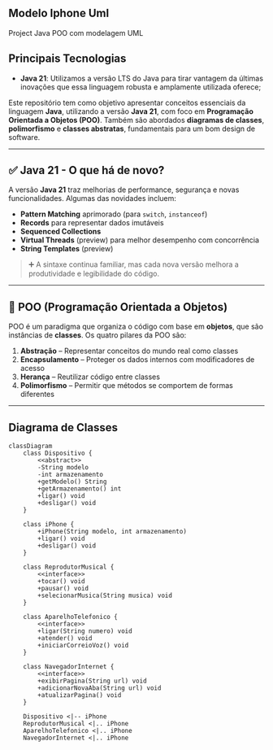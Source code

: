 ## Modelo Iphone Uml
Project Java POO com modelagem UML

## Principais Tecnologias
- **Java 21**: Utilizamos a versão LTS do Java para tirar vantagem da últimas inovações que essa linguagem robusta e amplamente utilizada oferece;

Este repositório tem como objetivo apresentar conceitos essenciais da linguagem **Java**, utilizando a versão **Java 21**, com foco em **Programação Orientada a Objetos (POO)**. Também são abordados **diagramas de classes**, **polimorfismo** e **classes abstratas**, fundamentais para um bom design de software.

---

## ✅ Java 21 - O que há de novo?

A versão **Java 21** traz melhorias de performance, segurança e novas funcionalidades. Algumas das novidades incluem:

- **Pattern Matching** aprimorado (para `switch`, `instanceof`)
- **Records** para representar dados imutáveis
- **Sequenced Collections**
- **Virtual Threads** (preview) para melhor desempenho com concorrência
- **String Templates** (preview)

> ➕ A sintaxe continua familiar, mas cada nova versão melhora a produtividade e legibilidade do código.

---

## 🧱 POO (Programação Orientada a Objetos)

POO é um paradigma que organiza o código com base em **objetos**, que são instâncias de **classes**. Os quatro pilares da POO são:

1. **Abstração** – Representar conceitos do mundo real como classes
2. **Encapsulamento** – Proteger os dados internos com modificadores de acesso
3. **Herança** – Reutilizar código entre classes
4. **Polimorfismo** – Permitir que métodos se comportem de formas diferentes

---



## Diagrama de Classes

```mermaid
classDiagram
    class Dispositivo {
        <<abstract>>
        -String modelo
        -int armazenamento
        +getModelo() String
        +getArmazenamento() int
        +ligar() void
        +desligar() void
    }

    class iPhone {
        +iPhone(String modelo, int armazenamento)
        +ligar() void
        +desligar() void
    }

    class ReprodutorMusical {
        <<interface>>
        +tocar() void
        +pausar() void
        +selecionarMusica(String musica) void
    }

    class AparelhoTelefonico {
        <<interface>>
        +ligar(String numero) void
        +atender() void
        +iniciarCorreioVoz() void
    }

    class NavegadorInternet {
        <<interface>>
        +exibirPagina(String url) void
        +adicionarNovaAba(String url) void
        +atualizarPagina() void
    }

    Dispositivo <|-- iPhone
    ReprodutorMusical <|.. iPhone
    AparelhoTelefonico <|.. iPhone
    NavegadorInternet <|.. iPhone

  ```
